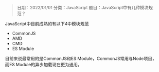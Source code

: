 > 日期：2022/01/01
分类：JavaScript
题目：JavaScript中有几种模块规范？

JavaScript中目前成熟的有以下4中模块规范

- CommonJS
- AMD
- CMD
- ES Module

目前来说最常用的是CommonJS和ES Module，CommonJS常用与Node项目，而ES Module的异步加载现在更为通用。

